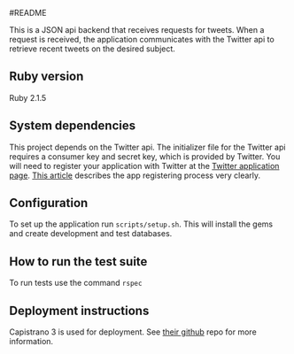 #README

This is a JSON api backend that receives requests for tweets.  When a request is received, the application communicates with the Twitter api to retrieve recent tweets on the desired subject.

## Ruby version
Ruby 2.1.5

## System dependencies
This project depends on the Twitter api.  The initializer file for the Twitter api requires a consumer key and secret key, which is provided by Twitter.  You will need to register your application with Twitter at the [Twitter application page](https://apps.twitter.com/).  [This article](http://iag.me/socialmedia/how-to-create-a-twitter-app-in-8-easy-steps/) describes the app registering process very clearly.

## Configuration
To set up the application run `scripts/setup.sh`.  This will install the gems and create development and test databases.


## How to run the test suite
To run tests use the command `rspec`

## Deployment instructions
Capistrano 3 is used for deployment.  See [their github](https://github.com/capistrano/capistrano) repo for more information.



